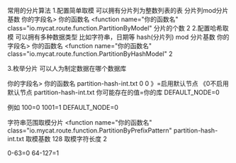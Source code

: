 常用的分片算法
1.配置简单取模
    可以拥有分片列为整数列表的表
    分片列mod分片基数
<tableRole name="你的表名">
    <rule>
        <columns>你的字段名></columns>
        <algorithm>你的函数名</algorithm>
     </rule>
</tableRole>
<function name="你的函数名"
    class="io.mycat.route.function.PartitionByModel"
   分片的个数
    <property name="count">2</property>
</function>
2.配置哈希取模
    可以拥有多种数据类型 比如字符串，日期等
    hash(分片列) mod 分片基数
<tableRole name="你的表名">
    <rule>
        <columns>你的字段名></columns>
        <algorithm>你的函数名</algorithm>
     </rule>
</tableRole>
<function name="你的函数名"
    class="io.mycat.route.function.PartitionByHashModel"
    <property name="count">2</property> 
</function>

3.枚举分片
    可以人为制定数据在哪个数据库
    
<tableRole name="你的表名">
    <rule>
        <columns>你的字段名></columns>
        <algorithm>你的函数名</algorithm>
     </rule>
</tableRole>
<function name="你的函数名"
    class="io.mycat.route.function.PartitionByFileMap"
    <property name="mapFile">partition-hash-int.txt</property> 
    <property name="type">0</property>
    <property name="defaultNode">0</property> 》=启用默认节点
    《0不启用默认节点
</function>
partition-hash-int.txt
你可能存在的值=你的库
DEFAULT_NODE=0

例如
100=0
1001=1
DEFAULT_NODE=0

字符串范围取模分片 
<function name="你的函数名"
    class="io.mycat.route.function.PartitionByPrefixPattern"
    <property name="mapFile">partition-hash-int.txt</property> 
    取模基数
    <property name="patternValue">128</property>
    取模字符长度
    <property name="prefixLength">2</property>
</function>

0-63=0
64-127=1


